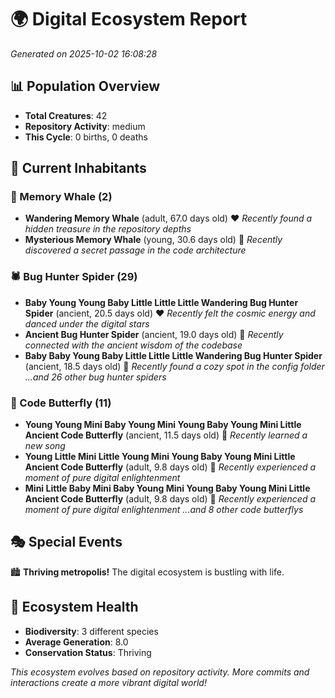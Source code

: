 # 🌍 Digital Ecosystem Report
*Generated on 2025-10-02 16:08:28*

## 📊 Population Overview
- **Total Creatures**: 42
- **Repository Activity**: medium
- **This Cycle**: 0 births, 0 deaths

## 👥 Current Inhabitants

### 🐋 Memory Whale (2)
- **Wandering Memory Whale** (adult, 67.0 days old) ❤️
  *Recently found a hidden treasure in the repository depths*
- **Mysterious Memory Whale** (young, 30.6 days old) 💚
  *Recently discovered a secret passage in the code architecture*

### 🕷️ Bug Hunter Spider (29)
- **Baby Young Young Baby Little Little Little Wandering Bug Hunter Spider** (ancient, 20.5 days old) ❤️
  *Recently felt the cosmic energy and danced under the digital stars*
- **Ancient Bug Hunter Spider** (ancient, 19.0 days old) 💛
  *Recently connected with the ancient wisdom of the codebase*
- **Baby Baby Young Baby Little Little Little Wandering Bug Hunter Spider** (ancient, 18.5 days old) 💛
  *Recently found a cozy spot in the config folder*
  *...and 26 other bug hunter spiders*

### 🦋 Code Butterfly (11)
- **Young Young Mini Baby Young Mini Young Baby Young Mini Little Ancient Code Butterfly** (ancient, 11.5 days old) 💛
  *Recently learned a new song*
- **Young Little Mini Little Young Mini Young Baby Young Mini Little Ancient Code Butterfly** (adult, 9.8 days old) 💚
  *Recently experienced a moment of pure digital enlightenment*
- **Mini Little Baby Mini Baby Young Mini Young Baby Young Mini Little Ancient Code Butterfly** (adult, 9.8 days old) 💚
  *Recently experienced a moment of pure digital enlightenment*
  *...and 8 other code butterflys*

## 🎭 Special Events

🏙️ **Thriving metropolis!** The digital ecosystem is bustling with life.

## 🔬 Ecosystem Health
- **Biodiversity**: 3 different species
- **Average Generation**: 8.0
- **Conservation Status**: Thriving

*This ecosystem evolves based on repository activity. More commits and interactions create a more vibrant digital world!*